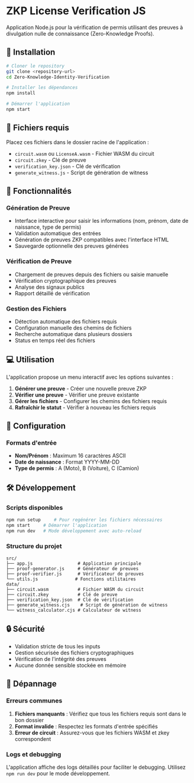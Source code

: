 # ZKP License Verification JS

Application Node.js pour la vérification de permis utilisant des preuves à divulgation nulle de connaissance (Zero-Knowledge Proofs).

## 🚀 Installation

```bash
# Cloner le repository
git clone <repository-url>
cd Zero-Knowledge-Identity-Verification

# Installer les dépendances
npm install

# Démarrer l'application
npm start
```

## 📁 Fichiers requis

Placez ces fichiers dans le dossier racine de l'application :

- `circuit.wasm` ou `LicenseA.wasm` - Fichier WASM du circuit
- `circuit.zkey` - Clé de preuve
- `verification_key.json` - Clé de vérification  
- `generate_witness.js` - Script de génération de witness

## 🎯 Fonctionnalités

### Génération de Preuve
- Interface interactive pour saisir les informations (nom, prénom, date de naissance, type de permis)
- Validation automatique des entrées
- Génération de preuves ZKP compatibles avec l'interface HTML
- Sauvegarde optionnelle des preuves générées

### Vérification de Preuve
- Chargement de preuves depuis des fichiers ou saisie manuelle
- Vérification cryptographique des preuves
- Analyse des signaux publics
- Rapport détaillé de vérification

### Gestion des Fichiers
- Détection automatique des fichiers requis
- Configuration manuelle des chemins de fichiers
- Recherche automatique dans plusieurs dossiers
- Status en temps réel des fichiers

## 💻 Utilisation

L'application propose un menu interactif avec les options suivantes :

1. **Générer une preuve** - Créer une nouvelle preuve ZKP
2. **Vérifier une preuve** - Vérifier une preuve existante
3. **Gérer les fichiers** - Configurer les chemins des fichiers requis
4. **Rafraîchir le statut** - Vérifier à nouveau les fichiers requis

## 🔧 Configuration

### Formats d'entrée

- **Nom/Prénom** : Maximum 16 caractères ASCII
- **Date de naissance** : Format YYYY-MM-DD
- **Type de permis** : A (Moto), B (Voiture), C (Camion)

## 🛠️ Développement

### Scripts disponibles

```bash
npm run setup     # Pour regénérer les fichiers nécessaires
npm start     # Démarrer l'application
npm run dev   # Mode développement avec auto-reload
```

### Structure du projet

```
src/
├── app.js                 # Application principale
├── proof-generator.js     # Générateur de preuves
├── proof-verifier.js      # Vérificateur de preuves
└── utils.js              # Fonctions utilitaires
data/
├── circuit.wasm           # Fichier WASM du circuit
├── circuit.zkey           # Clé de preuve
├── verification_key.json  # Clé de vérification
├── generate_witness.cjs    # Script de génération de witness
└── witness_calculator.cjs # Calculateur de witness
```

## 🔒 Sécurité

- Validation stricte de tous les inputs
- Gestion sécurisée des fichiers cryptographiques
- Vérification de l'intégrité des preuves
- Aucune donnée sensible stockée en mémoire

## 🐛 Dépannage

### Erreurs communes

1. **Fichiers manquants** : Vérifiez que tous les fichiers requis sont dans le bon dossier
2. **Format invalide** : Respectez les formats d'entrée spécifiés
3. **Erreur de circuit** : Assurez-vous que les fichiers WASM et zkey correspondent

### Logs et debugging

L'application affiche des logs détaillés pour faciliter le debugging. Utilisez `npm run dev` pour le mode développement.
